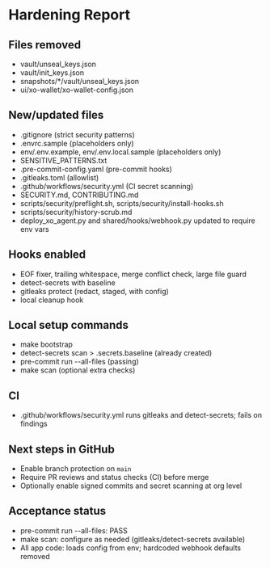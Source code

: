 # Hardening Report

## Files removed

- vault/unseal_keys.json
- vault/init_keys.json
- snapshots/\*/vault/unseal_keys.json
- ui/xo-wallet/xo-wallet-config.json

## New/updated files

- .gitignore (strict security patterns)
- .envrc.sample (placeholders only)
- env/.env.example, env/.env.local.sample (placeholders only)
- SENSITIVE_PATTERNS.txt
- .pre-commit-config.yaml (pre-commit hooks)
- .gitleaks.toml (allowlist)
- .github/workflows/security.yml (CI secret scanning)
- SECURITY.md, CONTRIBUTING.md
- scripts/security/preflight.sh, scripts/security/install-hooks.sh
- scripts/security/history-scrub.md
- deploy_xo_agent.py and shared/hooks/webhook.py updated to require env vars

## Hooks enabled

- EOF fixer, trailing whitespace, merge conflict check, large file guard
- detect-secrets with baseline
- gitleaks protect (redact, staged, with config)
- local cleanup hook

## Local setup commands

- make bootstrap
- detect-secrets scan > .secrets.baseline (already created)
- pre-commit run --all-files (passing)
- make scan (optional extra checks)

## CI

- .github/workflows/security.yml runs gitleaks and detect-secrets; fails on findings

## Next steps in GitHub

- Enable branch protection on `main`
- Require PR reviews and status checks (CI) before merge
- Optionally enable signed commits and secret scanning at org level

## Acceptance status

- pre-commit run --all-files: PASS
- make scan: configure as needed (gitleaks/detect-secrets available)
- All app code: loads config from env; hardcoded webhook defaults removed

